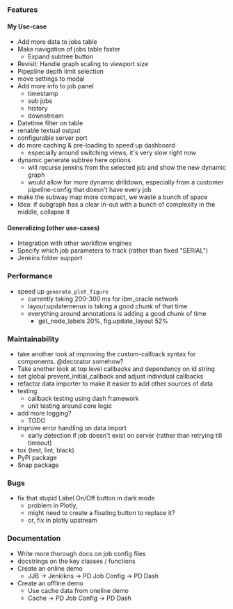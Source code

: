 ### Features
#### My Use-case
* Add more data to jobs table
* Make navigation of jobs table faster
  * Expand subtree button
* Revisit: Handle graph scaling to viewport size
* Pipepline depth limit selection
* move settings to modal
* Add more info to job panel
  * timestamp
  * sub jobs
  * history
  * downstream
* Datetime filter on table
* renable textual output
* configurable server port
* do more caching & pre-loading to speed up dashboard
  * especially around switching views, it's very slow right now
* dynamic generate subtree here options
  * will recurse jenkins from the selected job and show the new dynamic graph
  * would allow for more dynamic drilldown, especially from a customer pipeline-config that doesn't have every job
* make the subway map more compact, we waste a bunch of space
* Idea: if subgraph has a clear in-out with a bunch of complexity in the middle, collapse it
#### Generalizing (other use-cases)
* Integration with other workflow engines
* Specify which job parameters to track (rather than fixed "SERIAL")
* Jenkins folder support

### Performance
* speed up `generate_plot_figure`
  * currently taking 200-300 ms for ibm_oracle network
  * layout:updatemenus is taking a good chunk of that time
  * everything around annotations is adding a good chunk of time
    * get_node_labels 20%, fig.update_layout 52%

### Maintainability
* take another look at improving the custom-callback syntax for components. @decorator somehow?
* Take another look at top level callbacks and dependency on id string
* set global prevent_initial_callback and adjust individual callbacks
* refactor data importer to make it easier to add other sources of data
* testing
  * callback testing using dash framework
  * unit testing around core logic
* add more logging?
  * TODO
* improve error handling on data import
  * early detection if job doesn't exist on server (rather than retrying till timeout)
* tox (test, lint, black)
* PyPi package
* Snap package


### Bugs
* fix that stupid Label On/Off button in dark mode
  * problem in Plotly, 
  * might need to create a floating button to replace it?
  * or, fix in plotly upstream


### Documentation
* Write more thorough docs on job config files
* docstrings on the key classes / functions
* Create an online demo
  * JJB -> Jenkikns -> PD Job Config -> PD Dash
* Create an offline demo
  * Use cache data from oneline demo
  * Cache -> PD Job Config -> PD Dash
